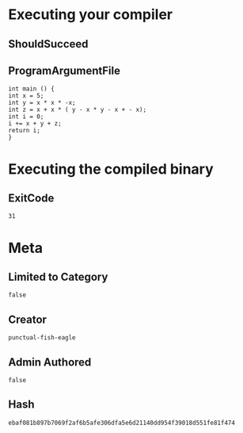 # Executing your compiler

## ShouldSucceed

## ProgramArgumentFile

```
int main () {
int x = 5;
int y = x * x * -x;
int z = x + x * ( y - x * y - x + - x);
int i = 0;
i += x + y + z;
return i;
}
```

# Executing the compiled binary

## ExitCode

```
31
```

# Meta

## Limited to Category

```
false
```

## Creator

```
punctual-fish-eagle
```

## Admin Authored

```
false
```

## Hash

```
ebaf081b897b7069f2af6b5afe306dfa5e6d21140dd954f39018d551fe81f474
```
